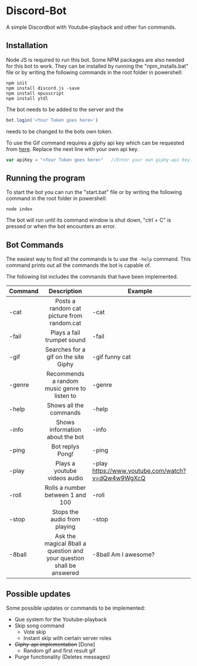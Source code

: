 # Discord-Bot

A simple Discordbot with Youtube-playback and other fun commands.

## Installation

Node JS is required to run this bot.
Some NPM packages are also needed for this bot to work. They can be installed by running the "npm_installs.bat" file or by writing the following commands in the root folder in powershell:    

```
npm init
npm install discord.js -save
npm install opusscript
npm install ytdl
```

The bot needs to be added to the server and the 
```javascript
bot.login('<Your Token goes here>')
```
needs to  be changed to the bots own token.

To use the Gif command requires a giphy api key which can be requested from
[here](https://giphy.api-docs.io/1.0/welcome/access-and-api-keys  "https://giphy.api-docs.io/1.0/welcome/access-and-api-keys"). Replace the next line with your own api key.

```javascript
var apiKey = "<Your Token goes here>"   //Enter your own giphy-api key here
```
 
## Running the program

To start the bot you can run the "start.bat" file or  by writing the following command in the root folder in powershell:

```
node index
```
The bot will run until its command window is shut down, "ctrl + C" is pressed or when the bot encounters an error.

## Bot Commands

The easiest way to find all the commands is tu use the ```-help``` command. This command prints out all the commands the bot is capable of.

The following list includes the commands that have been implemented.

| Command       | Description                                                          | Example        									|
| ------------- |:--------------------------------------------------------------------:| ---------------------------------------------------|
| -cat          | Posts a random cat picture from random.cat                           | -cat           									|
| -fail         | Plays a fail trumpet sound                                           | -fail          									|
| -gif          | Searches for a gif on the site Giphy                                 | -gif funny cat 									|		
| -genre        | Recommends a random music genre to listen to                         | -genre         									|
| -help         | Shows all the commands                                               | -help         							 			|
| -info         | Shows information about the bot                                      | -info        										|
| -ping         | Bot replys Pong!                                                     | -ping      									    |
| -play         | Plays a youtube videos audio                                         | -play https://www.youtube.com/watch?v=dQw4w9WgXcQ  |
| -roll         | Rolls a number between 1 and 100                                     | -roll          									|
| -stop         | Stops the audio from playing                                         | -stop          									|
| -8ball        | Ask the magical 8ball a question and your question shall be answered | -8ball Am I awesome?								|

## Possible updates
Some possible updates or commands to be implemented:
* Que system for the Youtube-playback
* Skip song command
  * Vote skip 
  * Instant skip with certain server roles 
* ~~Giphy-api implementation~~ [Done]
  * Random gif and first result gif
* Purge functionality (Deletes messages)
